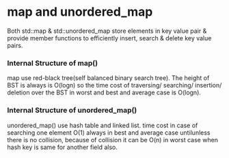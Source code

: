 # map and unordered_map

Both std::map & std::unordered_map store elements in key value pair & provide member functions to efficiently insert, search & delete key value pairs.


### Internal Structure of map()
map use red-black tree(self balanced binary search tree). The height of BST is always is O(logn) so the time cost of traversing/ searching/ insertion/ deletion over the BST in worst and best and average case is O(logn).

### Internal Structure of unordered_map()
unordered_map() use hash table and linked list. time cost in case of searching one element O(1) always in best and average case untilunless there is no collision, because of collision it can be O(n) in worst case when hash key is same for another field also.
